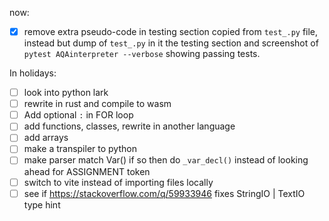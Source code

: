 now:
- [X] remove extra pseudo-code in testing section copied from `test_.py` file, instead but dump of `test_.py` in it the testing section and screenshot of `pytest AQAinterpreter --verbose` showing passing tests.

In holidays:
- [ ] look into python lark
- [ ] rewrite in rust and compile to wasm
- [ ] Add optional `:` in FOR loop
- [ ] add functions, classes, rewrite in another language
- [ ] add arrays
- [ ] make a transpiler to python
- [ ] make parser match Var() if so then do `_var_decl()` instead of looking ahead for ASSIGNMENT token
- [ ] switch to vite instead of importing files locally
- [ ] see if https://stackoverflow.com/q/59933946 fixes StringIO | TextIO type hint
